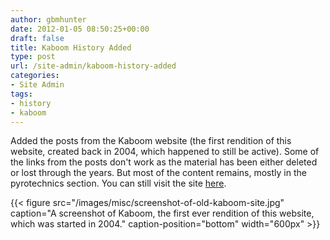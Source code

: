 ```yaml
---
author: gbmhunter
date: 2012-01-05 08:50:25+00:00
draft: false
title: Kaboom History Added
type: post
url: /site-admin/kaboom-history-added
categories:
- Site Admin
tags:
- history
- kaboom
---
```


Added the posts from the Kaboom website (the first rendition of this website, created back in 2004, which happened to still be active). Some of the links from the posts don't work as the material has been either deleted or lost through the years. But most of the content remains, mostly in the pyrotechnics section. You can still visit the site [here](http://homepages.inspire.net.nz/~hunter/kaboom/kaboom.htm).

{{< figure src="/images/misc/screenshot-of-old-kaboom-site.jpg" caption="A screenshot of Kaboom, the first ever rendition of this website, which was started in 2004." caption-position="bottom" width="600px" >}}
